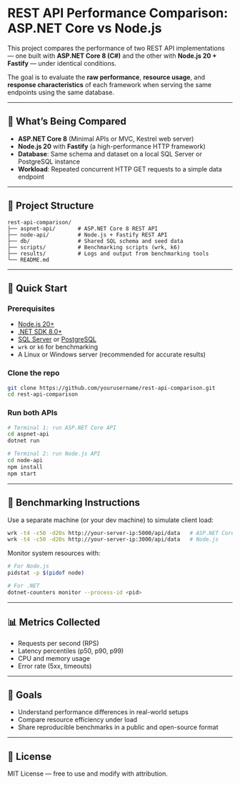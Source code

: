 # REST API Performance Comparison: ASP.NET Core vs Node.js

This project compares the performance of two REST API implementations — one built with **ASP.NET Core 8 (C#)** and the other with **Node.js 20 + Fastify** — under identical conditions.

The goal is to evaluate the **raw performance**, **resource usage**, and **response characteristics** of each framework when serving the same endpoints using the same database.

---

## 🧪 What’s Being Compared

- **ASP.NET Core 8** (Minimal APIs or MVC, Kestrel web server)
- **Node.js 20** with **Fastify** (a high-performance HTTP framework)
- **Database**: Same schema and dataset on a local SQL Server or PostgreSQL instance
- **Workload**: Repeated concurrent HTTP GET requests to a simple data endpoint

---

## 📁 Project Structure

```
rest-api-comparison/
├── aspnet-api/       # ASP.NET Core 8 REST API
├── node-api/         # Node.js + Fastify REST API
├── db/               # Shared SQL schema and seed data
├── scripts/          # Benchmarking scripts (wrk, k6)
├── results/          # Logs and output from benchmarking tools
└── README.md
```

---

## 🚀 Quick Start

### Prerequisites

- [Node.js 20+](https://nodejs.org/en/)
- [.NET SDK 8.0+](https://dotnet.microsoft.com/)
- [SQL Server](https://www.microsoft.com/en-us/sql-server/) or [PostgreSQL](https://www.postgresql.org/)
- `wrk` or `k6` for benchmarking
- A Linux or Windows server (recommended for accurate results)

### Clone the repo

```bash
git clone https://github.com/yourusername/rest-api-comparison.git
cd rest-api-comparison
```

### Run both APIs

```bash
# Terminal 1: run ASP.NET Core API
cd aspnet-api
dotnet run

# Terminal 2: run Node.js API
cd node-api
npm install
npm start
```

---

## 🧪 Benchmarking Instructions

Use a separate machine (or your dev machine) to simulate client load:

```bash
wrk -t4 -c50 -d20s http://your-server-ip:5000/api/data   # ASP.NET Core
wrk -t4 -c50 -d20s http://your-server-ip:3000/api/data   # Node.js
```

Monitor system resources with:

```bash
# For Node.js
pidstat -p $(pidof node)

# For .NET
dotnet-counters monitor --process-id <pid>
```

---

## 📊 Metrics Collected

- Requests per second (RPS)
- Latency percentiles (p50, p90, p99)
- CPU and memory usage
- Error rate (5xx, timeouts)

---

## 📌 Goals

- Understand performance differences in real-world setups
- Compare resource efficiency under load
- Share reproducible benchmarks in a public and open-source format

---

## 📄 License

MIT License — free to use and modify with attribution.
